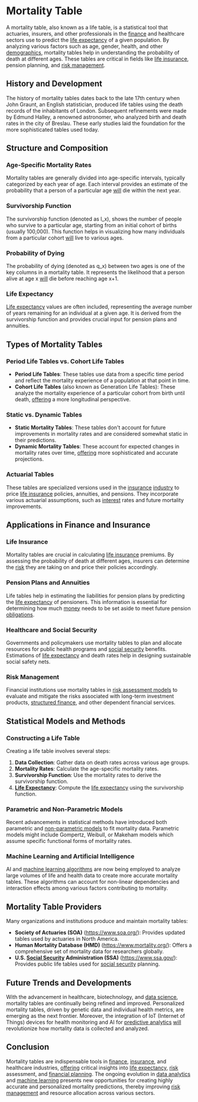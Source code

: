 # Mortality Table

A mortality table, also known as a life table, is a statistical tool that actuaries, insurers, and other professionals in the [finance](../f/finance.md) and healthcare sectors use to predict the [life expectancy](../l/life_expectancy.md) of a given population. By analyzing various factors such as age, gender, health, and other [demographics](../d/demographics.md), mortality tables help in understanding the probability of death at different ages. These tables are critical in fields like [life insurance](../l/life_insurance.md), pension planning, and [risk management](../r/risk_management.md).

## History and Development

The history of mortality tables dates back to the late 17th century when John Graunt, an English statistician, produced life tables using the death records of the inhabitants of London. Subsequent refinements were made by Edmund Halley, a renowned astronomer, who analyzed birth and death rates in the city of Breslau. These early studies laid the foundation for the more sophisticated tables used today.

## Structure and Composition

### Age-Specific Mortality Rates

Mortality tables are generally divided into age-specific intervals, typically categorized by each year of age. Each interval provides an estimate of the probability that a person of a particular age [will](../w/will.md) die within the next year. 

### Survivorship Function

The survivorship function (denoted as l_x), shows the number of people who survive to a particular age, starting from an initial cohort of births (usually 100,000). This function helps in visualizing how many individuals from a particular cohort [will](../w/will.md) live to various ages.

### Probability of Dying

The probability of dying (denoted as q_x) between two ages is one of the key columns in a mortality table. It represents the likelihood that a person alive at age x [will](../w/will.md) die before reaching age x+1.

### Life Expectancy

[Life expectancy](../l/life_expectancy.md) values are often included, representing the average number of years remaining for an individual at a given age. It is derived from the survivorship function and provides crucial input for pension plans and annuities.

## Types of Mortality Tables

### Period Life Tables vs. Cohort Life Tables

- **Period Life Tables**: These tables use data from a specific time period and reflect the mortality experience of a population at that point in time.
- **Cohort Life Tables** (also known as Generation Life Tables): These analyze the mortality experience of a particular cohort from birth until death, [offering](../o/offering.md) a more longitudinal perspective.

### Static vs. Dynamic Tables

- **Static Mortality Tables**: These tables don't account for future improvements in mortality rates and are considered somewhat static in their predictions.
- **Dynamic Mortality Tables**: These account for expected changes in mortality rates over time, [offering](../o/offering.md) more sophisticated and accurate projections.

### Actuarial Tables

These tables are specialized versions used in the [insurance](../i/insurance.md) [industry](../i/industry.md) to price [life insurance](../l/life_insurance.md) policies, annuities, and pensions. They incorporate various actuarial assumptions, such as [interest](../i/interest.md) rates and future mortality improvements.

## Applications in Finance and Insurance

### Life Insurance

Mortality tables are crucial in calculating [life insurance](../l/life_insurance.md) premiums. By assessing the probability of death at different ages, insurers can determine the [risk](../r/risk.md) they are taking on and price their policies accordingly. 

### Pension Plans and Annuities

Life tables help in estimating the liabilities for pension plans by predicting the [life expectancy](../l/life_expectancy.md) of pensioners. This information is essential for determining how much [money](../m/money.md) needs to be set aside to meet future pension [obligations](../o/obligation.md).

### Healthcare and Social Security

Governments and policymakers use mortality tables to plan and allocate resources for public health programs and [social security](../s/social_security.md) benefits. Estimations of [life expectancy](../l/life_expectancy.md) and death rates help in designing sustainable social safety nets.

### Risk Management

Financial institutions use mortality tables in [risk assessment models](../r/risk_assessment_models.md) to evaluate and mitigate the risks associated with long-term investment products, [structured finance](../s/structured_finance.md), and other dependent financial services.

## Statistical Models and Methods

### Constructing a Life Table

Creating a life table involves several steps: 

1. **Data Collection**: Gather data on death rates across various age groups.
2. **Mortality Rates**: Calculate the age-specific mortality rates.
3. **Survivorship Function**: Use the mortality rates to derive the survivorship function.
4. **[Life Expectancy](../l/life_expectancy.md)**: Compute the [life expectancy](../l/life_expectancy.md) using the survivorship function.

### Parametric and Non-Parametric Models

Recent advancements in statistical methods have introduced both parametric and [non-parametric models](../n/non-parametric_models.md) to fit mortality data. Parametric models might include Gompertz, Weibull, or Makeham models which assume specific functional forms of mortality rates.

### Machine Learning and Artificial Intelligence

AI and [machine learning algorithms](../m/machine_learning_algorithms_in_trading.md) are now being employed to analyze large volumes of life and health data to create more accurate mortality tables. These algorithms can account for non-linear dependencies and interaction effects among various factors contributing to mortality.

## Mortality Table Providers

Many organizations and institutions produce and maintain mortality tables:

- **Society of Actuaries (SOA)** (https://www.soa.org/): Provides updated tables used by actuaries in North America.
- **Human Mortality Database (HMD)** (https://www.mortality.org/): Offers a comprehensive set of mortality data for researchers globally.
- **U.S. [Social Security](../s/social_security.md) Administration (SSA)** (https://www.ssa.gov/): Provides public life tables used for [social security](../s/social_security.md) planning.

## Future Trends and Developments

With the advancement in healthcare, biotechnology, and [data science](../d/data_science_in_trading.md), mortality tables are continually being refined and improved. Personalized mortality tables, driven by genetic data and individual health metrics, are emerging as the next frontier. Moreover, the integration of IoT (Internet of Things) devices for health monitoring and AI for [predictive analytics](../p/predictive_analytics.md) [will](../w/will.md) revolutionize how mortality data is collected and analyzed.

## Conclusion

Mortality tables are indispensable tools in [finance](../f/finance.md), [insurance](../i/insurance.md), and healthcare industries, [offering](../o/offering.md) critical insights into [life expectancy](../l/life_expectancy.md), [risk](../r/risk.md) assessment, and [financial planning](../f/financial_planning.md). The ongoing evolution in [data analytics](../d/data_analytics.md) and [machine learning](../m/machine_learning.md) presents new opportunities for creating highly accurate and personalized mortality predictions, thereby improving [risk management](../r/risk_management.md) and resource allocation across various sectors.